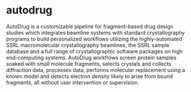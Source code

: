 autodrug
========

AutoDrug is a customizable pipeline for fragment-based drug design studies which integrates beamline systems with standard crystallography programs to build personalized workflows utilizing the highly-automated SSRL macromolecular crystallography beamlines, the SSRL sample database and a full range of crystallographic software packages on high end-computing systems. AutoDrug workflows screen protein samples soaked with small molecule fragments, selects crystals and collects diffraction data, processes data, performs molecular replacement using a known model and detects electron density likely to arise from bound fragments, all without user intervention or supervision. 